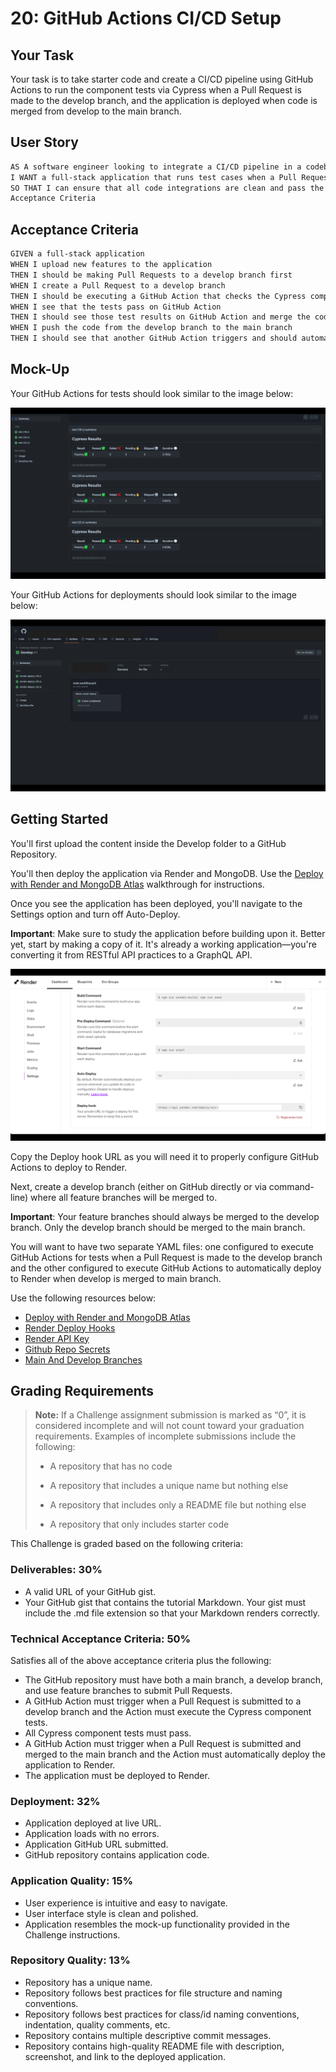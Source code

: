 # 20: GitHub Actions CI/CD Setup

## Your Task

Your task is to take starter code and create a CI/CD pipeline using GitHub Actions to run the component tests via Cypress when a Pull Request is made to the develop branch, and the application is deployed when code is merged from develop to the main branch.

## User Story

```md
AS A software engineer looking to integrate a CI/CD pipeline in a codebase
I WANT a full-stack application that runs test cases when a Pull Request is made to the develop branch and automatically deploys to Render when the code is merged to main
SO THAT I can ensure that all code integrations are clean and pass the proper requirements and that the application is constantly updated when major releases are made to the main branch
Acceptance Criteria
```

## Acceptance Criteria

```md
GIVEN a full-stack application
WHEN I upload new features to the application
THEN I should be making Pull Requests to a develop branch first
WHEN I create a Pull Request to a develop branch
THEN I should be executing a GitHub Action that checks the Cypress component tests
WHEN I see that the tests pass on GitHub Action
THEN I should see those test results on GitHub Action and merge the code
WHEN I push the code from the develop branch to the main branch
THEN I should see that another GitHub Action triggers and should automatically deploy to Render
```

## Mock-Up

Your GitHub Actions for tests should look similar to the image below:

![Cypress Tests Running](https://github.com/alexis-menendez/Module-20-ci-cd-pipeline/blob/main/Assets/20-Actions-Cypress-Tests-Image-1.png?raw=true)

Your GitHub Actions for deployments should look similar to the image below:

![Render Deployment After Merge](https://github.com/alexis-menendez/Module-20-ci-cd-pipeline/blob/main/Assets/20-Actions-Render-Deploy-Image-2.png?raw=true)


## Getting Started

You'll first upload the content inside the Develop folder to a GitHub Repository.

You'll then deploy the application via Render and MongoDB. Use the [Deploy with Render and MongoDB Atlas](https://coding-boot-camp.github.io/full-stack/mongodb/deploy-with-render-and-mongodb-atlas) walkthrough for instructions.

Once you see the application has been deployed, you'll navigate to the Settings option and turn off Auto-Deploy.

**Important**: Make sure to study the application before building upon it. Better yet, start by making a copy of it. It's already a working application&mdash;you're converting it from RESTful API practices to a GraphQL API.

![Render Settings](https://github.com/alexis-menendez/Module-20-ci-cd-pipeline/blob/main/Assets/20-Render-Settings-Render-Deploy.png?raw=true)


Copy the Deploy hook URL as you will need it to properly configure GitHub Actions to deploy to Render.

Next, create a develop branch (either on GitHub directly or via command-line) where all feature branches will be merged to.

**Important**: Your feature branches should always be merged to the develop branch. Only the develop branch should be merged to the main branch.

You will want to have two separate YAML files: one configured to execute GitHub Actions for tests when a Pull Request is made to the develop branch and the other configured to execute GitHub Actions to automatically deploy to Render when develop is merged to main branch.

Use the following resources below:

* [Deploy with Render and MongoDB Atlas](https://coding-boot-camp.github.io/full-stack/mongodb/deploy-with-render-and-mongodb-atlas)
* [Render Deploy Hooks](https://render.com/docs/deploy-hooks)
* [Render API Key](https://render.com/docs/api)
* [Github Repo Secrets](https://docs.github.com/en/actions/security-for-github-actions/security-guides/using-secrets-in-github-actions)
* [Main And Develop Branches](https://www.atlassian.com/git/tutorials/comparing-workflows/gitflow-workflow)


## Grading Requirements

> **Note:** If a Challenge assignment submission is marked as “0”, it is considered incomplete and will not count toward your graduation requirements. Examples of incomplete submissions include the following:
>
> * A repository that has no code
>
> * A repository that includes a unique name but nothing else
>
> * A repository that includes only a README file but nothing else
>
> * A repository that only includes starter code

This Challenge is graded based on the following criteria:

### Deliverables: 30%

* A valid URL of your GitHub gist.
* Your GitHub gist that contains the tutorial Markdown. Your gist must include the .md file extension so that your Markdown renders correctly.

### Technical Acceptance Criteria: 50%

Satisfies all of the above acceptance criteria plus the following:

* The GitHub repository must have both a main branch, a develop branch, and use feature branches to submit Pull Requests.
* A GitHub Action must trigger when a Pull Request is submitted to a develop branch and the Action must execute the Cypress component tests.
* All Cypress component tests must pass.
* A GitHub Action must trigger when a Pull Request is submitted and merged to the main branch and the Action must automatically deploy the application to Render.
* The application must be deployed to Render.

### Deployment: 32%

* Application deployed at live URL.
* Application loads with no errors.
* Application GitHub URL submitted.
* GitHub repository contains application code.

### Application Quality: 15%

* User experience is intuitive and easy to navigate.
* User interface style is clean and polished.
* Application resembles the mock-up functionality provided in the Challenge instructions.

### Repository Quality: 13%

* Repository has a unique name.
* Repository follows best practices for file structure and naming conventions.
* Repository follows best practices for class/id naming conventions, indentation, quality comments, etc.
* Repository contains multiple descriptive commit messages.
* Repository contains high-quality README file with description, screenshot, and link to the deployed application.
